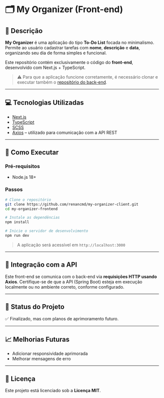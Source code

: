 # 🗂️ My Organizer (Front-end)

## 📝 Descrição

**My Organizer** é uma aplicação do tipo **To-Do List** focada no minimalismo. Permite ao usuário cadastrar tarefas com **nome**, **descrição** e **data**, organizando seu dia de forma simples e funcional.

Este repositório contém exclusivamente o código do **front-end**, desenvolvido com Next.js + TypeScript.

> ⚠️ Para que a aplicação funcione corretamente, é necessário clonar e executar também o [repositório do back-end](https://github.com/renancmd/my-organizer-server/tree/main).

---

## 💻 Tecnologias Utilizadas

- [Next.js](https://nextjs.org/)
- [TypeScript](https://www.typescriptlang.org/)
- [SCSS](https://sass-lang.com/)
- [Axios](https://axios-http.com/) – utilizado para comunicação com a API REST

---

## 🚀 Como Executar

### Pré-requisitos

- Node.js 18+

### Passos

```bash
# Clone o repositório
git clone https://github.com/renancmd/my-organizer-client.git
cd my-organizer-frontend

# Instale as dependências
npm install

# Inicie o servidor de desenvolvimento
npm run dev
```

> A aplicação será acessível em `http://localhost:3000`

---

## 🔗 Integração com a API

Este front-end se comunica com o back-end via **requisições HTTP usando Axios**. Certifique-se de que a API (Spring Boot) esteja em execução localmente ou no ambiente correto, conforme configurado.

---

## 🚧 Status do Projeto

✅ Finalizado, mas com planos de aprimoramento futuro.

---

## 📈 Melhorias Futuras

- Adicionar responsividade aprimorada
- Melhorar mensagens de erro

---

## 📄 Licença

Este projeto está licenciado sob a **Licença MIT**.